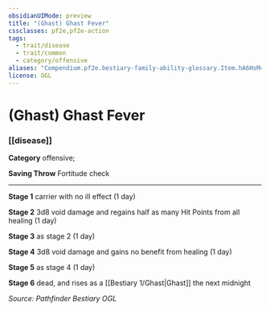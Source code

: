 ```yaml
---
obsidianUIMode: preview
title: "(Ghast) Ghast Fever"
cssclasses: pf2e,pf2e-action
tags:
  - trait/disease
  - trait/common
  - category/offensive
aliases: "Compendium.pf2e.bestiary-family-ability-glossary.Item.hA6HsM4i4yPfEsDH"
license: OGL
---
```

# (Ghast) Ghast Fever

### [[disease]]

**Category** offensive; 




**Saving Throw** Fortitude check

* * *

**Stage 1** carrier with no ill effect (1 day)

**Stage 2** 3d8 void damage and regains half as many Hit Points from all healing (1 day)

**Stage 3** as stage 2 (1 day)

**Stage 4** 3d8 void damage and gains no benefit from healing (1 day)

**Stage 5** as stage 4 (1 day)

**Stage 6** dead, and rises as a [[Bestiary 1/Ghast|Ghast]] the next midnight

*Source: Pathfinder Bestiary*
*OGL*